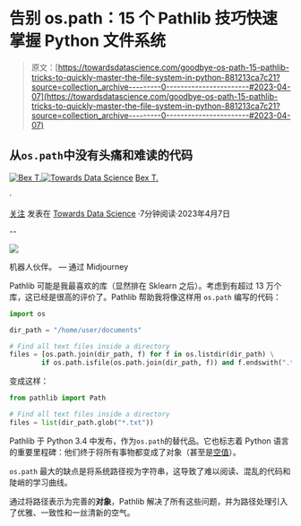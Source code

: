# 告别 os.path：15 个 Pathlib 技巧快速掌握 Python 文件系统

> 原文：[https://towardsdatascience.com/goodbye-os-path-15-pathlib-tricks-to-quickly-master-the-file-system-in-python-881213ca7c21?source=collection_archive---------0-----------------------#2023-04-07](https://towardsdatascience.com/goodbye-os-path-15-pathlib-tricks-to-quickly-master-the-file-system-in-python-881213ca7c21?source=collection_archive---------0-----------------------#2023-04-07)

## 从`os.path`中没有头痛和难读的代码

[](https://ibexorigin.medium.com/?source=post_page-----881213ca7c21--------------------------------)[![Bex T.](../Images/516496f32596e8ad56bf07f178a643c6.png)](https://ibexorigin.medium.com/?source=post_page-----881213ca7c21--------------------------------)[](https://towardsdatascience.com/?source=post_page-----881213ca7c21--------------------------------)[![Towards Data Science](../Images/a6ff2676ffcc0c7aad8aaf1d79379785.png)](https://towardsdatascience.com/?source=post_page-----881213ca7c21--------------------------------) [Bex T.](https://ibexorigin.medium.com/?source=post_page-----881213ca7c21--------------------------------)

·

[关注](https://medium.com/m/signin?actionUrl=https%3A%2F%2Fmedium.com%2F_%2Fsubscribe%2Fuser%2F39db050c2ac2&operation=register&redirect=https%3A%2F%2Ftowardsdatascience.com%2Fgoodbye-os-path-15-pathlib-tricks-to-quickly-master-the-file-system-in-python-881213ca7c21&user=Bex+T.&userId=39db050c2ac2&source=post_page-39db050c2ac2----881213ca7c21---------------------post_header-----------) 发表在 [Towards Data Science](https://towardsdatascience.com/?source=post_page-----881213ca7c21--------------------------------) ·7分钟阅读·2023年4月7日[](https://medium.com/m/signin?actionUrl=https%3A%2F%2Fmedium.com%2F_%2Fvote%2Ftowards-data-science%2F881213ca7c21&operation=register&redirect=https%3A%2F%2Ftowardsdatascience.com%2Fgoodbye-os-path-15-pathlib-tricks-to-quickly-master-the-file-system-in-python-881213ca7c21&user=Bex+T.&userId=39db050c2ac2&source=-----881213ca7c21---------------------clap_footer-----------)

--

[](https://medium.com/m/signin?actionUrl=https%3A%2F%2Fmedium.com%2F_%2Fbookmark%2Fp%2F881213ca7c21&operation=register&redirect=https%3A%2F%2Ftowardsdatascience.com%2Fgoodbye-os-path-15-pathlib-tricks-to-quickly-master-the-file-system-in-python-881213ca7c21&source=-----881213ca7c21---------------------bookmark_footer-----------)![](../Images/d29d81ae086f20c107547e340856efe7.png)

机器人伙伴。 — 通过 Midjourney

Pathlib 可能是我最喜欢的库（显然排在 Sklearn 之后）。考虑到有超过 13 万个库，这已经是很高的评价了。Pathlib 帮助我将像这样用 `os.path` 编写的代码：

```py
import os

dir_path = "/home/user/documents"

# Find all text files inside a directory
files = [os.path.join(dir_path, f) for f in os.listdir(dir_path) \
        if os.path.isfile(os.path.join(dir_path, f)) and f.endswith(".txt")]
```

变成这样：

```py
from pathlib import Path

# Find all text files inside a directory
files = list(dir_path.glob("*.txt"))
```

Pathlib 于 Python 3.4 中发布，作为`os.path`的替代品。它也标志着 Python 语言的重要里程碑：他们终于将所有事物都变成了对象（甚至是[空值](https://docs.python.org/3/c-api/none.html)）。

`os.path` 最大的缺点是将系统路径视为字符串，这导致了难以阅读、混乱的代码和陡峭的学习曲线。

通过将路径表示为完善的**对象**，Pathlib 解决了所有这些问题，并为路径处理引入了优雅、一致性和一丝清新的空气。
